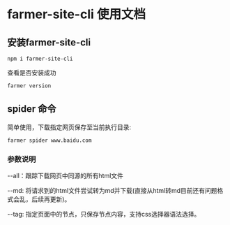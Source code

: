 # farmer-site-cli 使用文档

## 安装farmer-site-cli

```
npm i farmer-site-cli
```

查看是否安装成功

```
farmer version
```

### 

## spider 命令

简单使用，下载指定网页保存至当前执行目录:

```
farmer spider www.baidu.com
```

### 参数说明

--all：跟踪下载网页中同源的所有html文件

--md: 将请求到的html文件尝试转为md并下载(直接从html转md目前还有问题格式会乱，后续再更新)。

--tag: 指定页面中的节点，只保存节点内容，支持css选择器语法选择。
